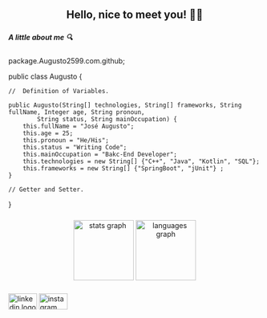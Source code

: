 <h2 align="center">Hello, nice to meet you! 👋🏻</h2>

###

<h5 align="left">A little about me 🔍</h5>
<p>
package.Augusto2599.com.github;

public class Augusto { 

	//  Definition of Variables.

	public Augusto(String[] technologies, String[] frameworks, String fullName, Integer age, String pronoun, 
 			String status, String mainOccupation) {
		this.fullName = "José Augusto";
		this.age = 25;
		this.pronoun = "He/His";
		this.status = "Writing Code";
		this.mainOccupation = "Bakc-End Developer";
		this.technologies = new String[] {"C++", "Java", "Kotlin", "SQL"};
		this.frameworks = new String[] {"SpringBoot", "jUnit"} ;
	}

	// Getter and Setter.
}
</p>

###

<div align="center">
  <img src="https://github-readme-stats.vercel.app/api?username=Augusto2599&hide_title=false&hide_rank=false&show_icons=true&include_all_commits=false&count_private=true&disable_animations=false&theme=monokai&locale=en&hide_border=true&order=1" height="120" alt="stats graph"  />
  <img src="https://github-readme-stats.vercel.app/api/top-langs?username=Augusto2599&locale=en&hide_title=false&layout=compact&card_width=320&langs_count=5&theme=monokai&hide_border=true&order=2" height="120" alt="languages graph"  />
</div>

###

###

<div align="left">
  <img src="https://raw.githubusercontent.com/maurodesouza/profile-readme-generator/master/src/assets/icons/social/linkedin/default.svg" width="57" height="32" alt="linkedin logo"  />
  <a href="https://www.instagram.com/_augusto_2599/" target="_blank">
    <img src="https://raw.githubusercontent.com/maurodesouza/profile-readme-generator/master/src/assets/icons/social/instagram/default.svg" width="57" height="32" alt="instagram logo"  />
  </a>
</div>

###
